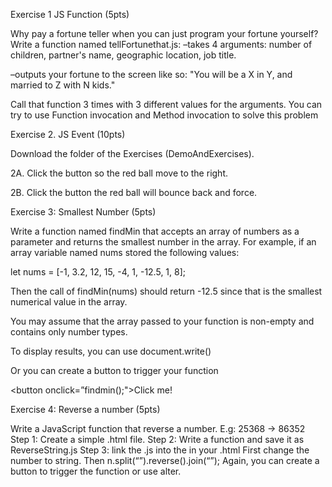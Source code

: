 Exercise 1 JS Function  (5pts)

Why pay a fortune teller when you can just program your fortune yourself?
    Write a function named tellFortunethat.js:
–takes 4 arguments: number of children, partner's name, geographic location, job title.

–outputs your fortune to the screen like so: "You will be a X in Y, and married to Z with N kids."

Call that function 3 times with 3 different values for the arguments.
    You can try to use Function invocation and Method invocation to solve this problem




Exercise 2. JS Event  (10pts) 

Download the folder of the Exercises (DemoAndExercises).

 2A. Click the button so the red ball move to the right. 

 2B.   Click the button the red ball will bounce back and force. 

 

Exercise 3:   Smallest Number  (5pts) 

Write a function named findMin that accepts an array of numbers as a parameter and returns the smallest number in the array. For example, if an array variable named nums stored the following values:

let nums = [-1, 3.2, 12, 15, -4, 1, -12.5, 1, 8];

Then the call of findMin(nums) should return -12.5 since that is the smallest numerical value in the array.

You may assume that the array passed to your function is non-empty and contains only number types.

To display results, you can use document.write()

Or you can create a button to trigger your function

<button onclick=”findmin();">Click me!</button>

Exercise 4: Reverse a number (5pts) 

Write a JavaScript function that reverse a number. E.g: 25368 -> 86352
Step 1: Create a simple .html file.
Step 2: Write a function and save it as ReverseString.js
Step 3: link the .js into the <head></head> in your .html
First change the number to string.
Then n.split(“”).reverse().join(“”);
Again, you can create a button to trigger the function or use alter.
